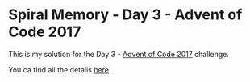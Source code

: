 # Spiral Memory  - Day 3 - Advent of Code 2017

This is my solution for the Day 3 - [Advent of Code 2017](http://adventofcode.com/2017/) challenge.

You ca find all the details [here](http://adventofcode.com/2017/day/3).